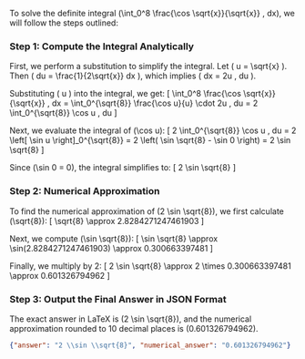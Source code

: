 To solve the definite integral \(\int_0^8 \frac{\cos \sqrt{x}}{\sqrt{x}} \, dx\), we will follow the steps outlined:

### Step 1: Compute the Integral Analytically

First, we perform a substitution to simplify the integral. Let \( u = \sqrt{x} \). Then \( du = \frac{1}{2\sqrt{x}} dx \), which implies \( dx = 2u \, du \).

Substituting \( u \) into the integral, we get:
\[
\int_0^8 \frac{\cos \sqrt{x}}{\sqrt{x}} \, dx = \int_0^{\sqrt{8}} \frac{\cos u}{u} \cdot 2u \, du = 2 \int_0^{\sqrt{8}} \cos u \, du
\]

Next, we evaluate the integral of \(\cos u\):
\[
2 \int_0^{\sqrt{8}} \cos u \, du = 2 \left[ \sin u \right]_0^{\sqrt{8}} = 2 \left( \sin \sqrt{8} - \sin 0 \right) = 2 \sin \sqrt{8}
\]

Since \(\sin 0 = 0\), the integral simplifies to:
\[
2 \sin \sqrt{8}
\]

### Step 2: Numerical Approximation

To find the numerical approximation of \(2 \sin \sqrt{8}\), we first calculate \(\sqrt{8}\):
\[
\sqrt{8} \approx 2.8284271247461903
\]

Next, we compute \(\sin \sqrt{8}\):
\[
\sin \sqrt{8} \approx \sin(2.8284271247461903) \approx 0.300663397481
\]

Finally, we multiply by 2:
\[
2 \sin \sqrt{8} \approx 2 \times 0.300663397481 \approx 0.601326794962
\]

### Step 3: Output the Final Answer in JSON Format

The exact answer in LaTeX is \(2 \sin \sqrt{8}\), and the numerical approximation rounded to 10 decimal places is \(0.601326794962\).

```json
{"answer": "2 \\sin \\sqrt{8}", "numerical_answer": "0.601326794962"}
```